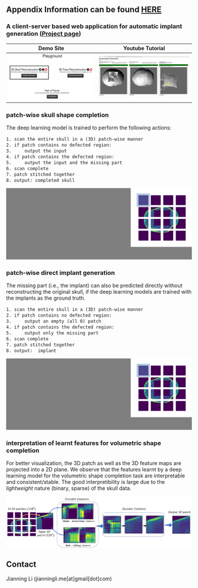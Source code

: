 ## Appendix Information can be found [HERE](https://github.com/Jianningli/MIA/tree/add-license-1/source)

### A client-server based web application for automatic implant generation ([Project page](http://jianningli.me/autoCranialImp))

| Demo Site|Youtube Tutorial|
| ------      | ------ |
|[![Studierfenster](https://github.com/Jianningli/MIA/blob/add-license-1/images/website.PNG)](http://studierfenster.icg.tugraz.at/ "Studierfenster")  |  [![Skull Shape Reconstruction](https://github.com/Jianningli/MIA/blob/add-license-1/images/youtube.PNG)](https://www.youtube.com/watch?v=pt-jw8nXzgs&feature=youtu.be "Skull Shape Reconstruction")|



 ### patch-wise skull shape completion

The deep learning model is trained to perform the following actions:

```
1. scan the entire skull in a (3D) patch-wise manner
2. if patch contains no defected region:
3.     output the input
4. if patch contains the defected region:
5.     output the input and the missing part 
6. scan complete
7. patch stitched together
8. output: completed skull
```

![example](https://github.com/Jianningli/MIA/blob/add-license-1/images/patch-wise.gif)


### patch-wise direct implant generation
The missing part (i.e., the implant) can also be predicted directly without reconstructing the original skull, if the deep learning models are trained with the implants as the ground truth.

```
1. scan the entire skull in a (3D) patch-wise manner
2. if patch contains no defected region:
3.     output an empty (all 0) patch 
4. if patch contains the defected region:
5.     output only the missing part 
6. scan complete
7. patch stitched together
8. output:  implant
```
  
![example](https://github.com/Jianningli/MIA/blob/add-license-1/images/patch-wise-implant.gif)


### interpretation of learnt features for volumetric shape completion
For better visualization, the 3D patch as well as the 3D feature maps are projected into a 2D plane.
We observe that the features learnt by a deep learning model for the volumetric shape completion task are interpretable and consistent/stable. 
The good interpretibility is large due to the <em>lightweight</em> nature (binary, sparse) of the skull data. 

![example](https://github.com/Jianningli/MIA/blob/add-license-1/images/features.png)

## Contact
Jianning Li (jianningli.me[at]gmail[dot]com)



